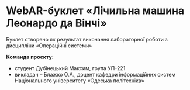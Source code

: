 # WebAR-буклет «Лічильна машина Леонардо да Вінчі»
Буклет створено як результат виконання лабораторної роботи з дисципліни «Операційні системи»

**Команда проєкту:**

- студент Дубінецький Максим, група УП-221
- викладач – Блажко О.А., доцент кафедри інформаційних систем Національного університету «Одеська політехніка»
